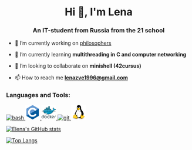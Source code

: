 <h1 align="center">Hi 👋, I'm Lena</h1>
<h3 align="center">An IT-student from Russia from the 21 school</h3>

- 🔭 I’m currently working on [philosophers](https://github.com/lenazve1996/philosophers)

- 🌱 I’m currently learning **multithreading in C and computer networking**

- 👯 I’m looking to collaborate on **minishell (42cursus)**

- 📫 How to reach me **lenazve1996@gmail.com**

<h3 align="left">Languages and Tools:</h3>
<p align="left"> <a href="https://www.gnu.org/software/bash/" target="_blank" rel="noreferrer"> <img src="https://www.vectorlogo.zone/logos/gnu_bash/gnu_bash-icon.svg" alt="bash" width="40" height="40"/> </a> <a href="https://www.cprogramming.com/" target="_blank" rel="noreferrer"> <img src="https://raw.githubusercontent.com/devicons/devicon/master/icons/c/c-original.svg" alt="c" width="40" height="40"/> </a> <a href="https://www.docker.com/" target="_blank" rel="noreferrer"> <img src="https://raw.githubusercontent.com/devicons/devicon/master/icons/docker/docker-original-wordmark.svg" alt="docker" width="40" height="40"/> </a> <a href="https://git-scm.com/" target="_blank" rel="noreferrer"> <img src="https://www.vectorlogo.zone/logos/git-scm/git-scm-icon.svg" alt="git" width="40" height="40"/> </a> <a href="https://www.linux.org/" target="_blank" rel="noreferrer"> <img src="https://raw.githubusercontent.com/devicons/devicon/master/icons/linux/linux-original.svg" alt="linux" width="40" height="40"/> </a> </p>

[![Elena's GitHub stats](https://github-readme-stats.vercel.app/api?username=lenazve1996&show_icons=true&theme=algolia)](https://github.com/lenazve1996/github-readme-stats)

[![Top Langs](https://github-readme-stats.vercel.app/api/top-langs/?username=lenazve1996)](https://github.com/lenazve1996/github-readme-stats)
